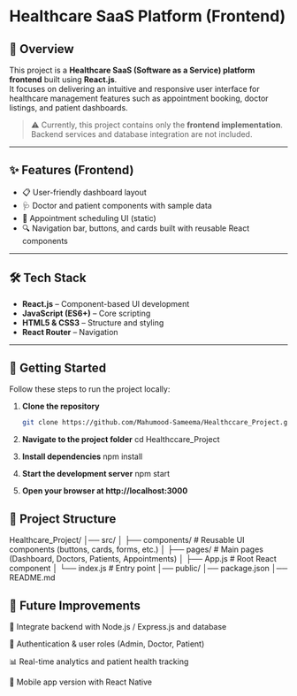 # Healthcare SaaS Platform (Frontend)

## 📌 Overview
This project is a **Healthcare SaaS (Software as a Service) platform frontend** built using **React.js**.  
It focuses on delivering an intuitive and responsive user interface for healthcare management features such as appointment booking, doctor listings, and patient dashboards.  

> ⚠️ Currently, this project contains only the **frontend implementation**. Backend services and database integration are not included.

---

## ✨ Features (Frontend)
- 📋 User-friendly dashboard layout  
- 🩺 Doctor and patient components with sample data  
- 📅 Appointment scheduling UI (static)  
- 🔍 Navigation bar, buttons, and cards built with reusable React components  

---

## 🛠️ Tech Stack
- **React.js** – Component-based UI development  
- **JavaScript (ES6+)** – Core scripting  
- **HTML5 & CSS3** – Structure and styling  
- **React Router**  – Navigation  


---

## 🚀 Getting Started
Follow these steps to run the project locally:

1. **Clone the repository**
   ```bash
   git clone https://github.com/Mahumood-Sameema/Healthccare_Project.git

2. **Navigate to the project folder**
    cd Healthccare_Project

3. **Install dependencies**
    npm install

4. **Start the development server**
    npm start

5. **Open your browser at http://localhost:3000**

## 📂 Project Structure
Healthcare_Project/
│── src/
│   ├── components/   # Reusable UI components (buttons, cards, forms, etc.)
│   ├── pages/        # Main pages (Dashboard, Doctors, Patients, Appointments)
│   ├── App.js        # Root React component
│   └── index.js      # Entry point
│── public/
│── package.json
│── README.md

## 📌 Future Improvements

🔗 Integrate backend with Node.js / Express.js and database

🔑 Authentication & user roles (Admin, Doctor, Patient)

📊 Real-time analytics and patient health tracking

📱 Mobile app version with React Native